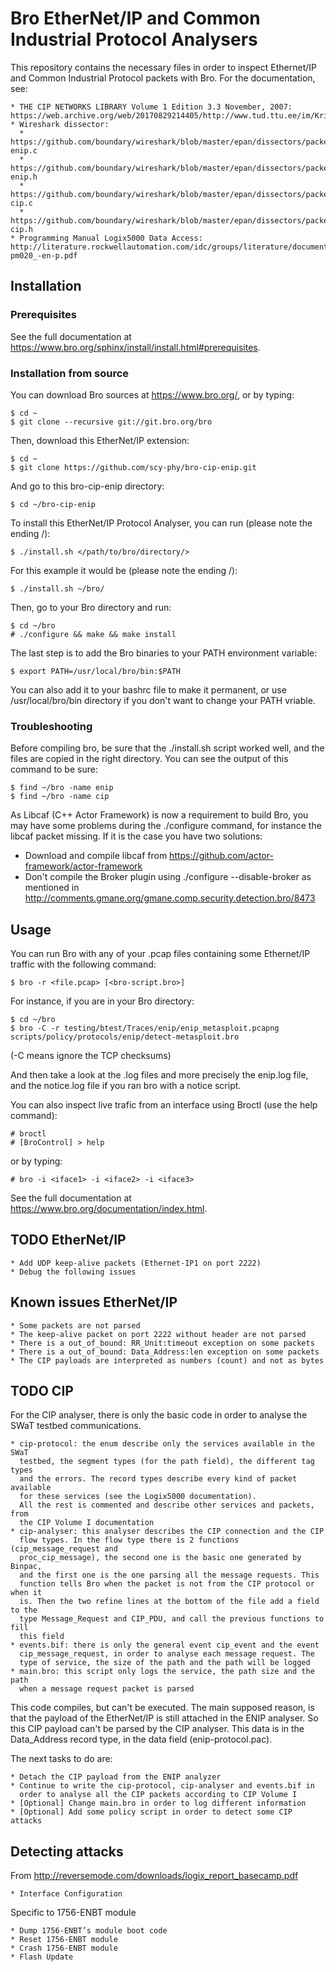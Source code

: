 # Bro EtherNet/IP and Common Industrial Protocol Analysers #
This repository contains the necessary files in order to inspect Ethernet/IP and 
Common Industrial Protocol packets with Bro.
For the documentation, see:

    * THE CIP NETWORKS LIBRARY Volume 1 Edition 3.3 November, 2007: https://web.archive.org/web/20170829214405/http://www.tud.ttu.ee/im/Kristjan.Sillmann/ISP0051%20Rakenduslik%20Andmeside/CIP%20docs/CIP%20Vol1_3.3.pdf
    * Wireshark dissector:
      * https://github.com/boundary/wireshark/blob/master/epan/dissectors/packet-enip.c
      * https://github.com/boundary/wireshark/blob/master/epan/dissectors/packet-enip.h
      * https://github.com/boundary/wireshark/blob/master/epan/dissectors/packet-cip.c
      * https://github.com/boundary/wireshark/blob/master/epan/dissectors/packet-cip.h
    * Programming Manual Logix5000 Data Access: http://literature.rockwellautomation.com/idc/groups/literature/documents/pm/1756-pm020_-en-p.pdf

## Installation ##
### Prerequisites ###
See the full documentation at https://www.bro.org/sphinx/install/install.html#prerequisites.

### Installation from source ###
You can download Bro sources at https://www.bro.org/, or by typing:

    $ cd ~
    $ git clone --recursive git://git.bro.org/bro

Then, download this EtherNet/IP extension:

    $ cd ~
    $ git clone https://github.com/scy-phy/bro-cip-enip.git

And go to this bro-cip-enip directory:

    $ cd ~/bro-cip-enip

To install this EtherNet/IP Protocol Analyser, you can run (please note the ending /):

    $ ./install.sh </path/to/bro/directory/>

For this example it would be (please note the ending /):

    $ ./install.sh ~/bro/

Then, go to your Bro directory and run:

    $ cd ~/bro
    # ./configure && make && make install

The last step is to add the Bro binaries to your PATH environment variable:

    $ export PATH=/usr/local/bro/bin:$PATH

You can also add it to your bashrc file to make it permanent, or use /usr/local/bro/bin directory if you don't want to change your PATH vriable.

### Troubleshooting ###

Before compiling bro, be sure that the ./install.sh script worked well, and the files are copied in the right directory.
You can see the output of this command to be sure:

    $ find ~/bro -name enip
    $ find ~/bro -name cip

As Libcaf (C++ Actor Framework) is now a requirement to build Bro, you may have some problems during the ./configure command, for instance the libcaf packet missing.
If it is the case you have two solutions:

   * Download and compile libcaf from https://github.com/actor-framework/actor-framework
   * Don't compile the Broker plugin using ./configure --disable-broker as mentioned in http://comments.gmane.org/gmane.comp.security.detection.bro/8473

## Usage ##
You can run Bro with any of your .pcap files containing some Ethernet/IP
traffic with the following command:

    $ bro -r <file.pcap> [<bro-script.bro>]

For instance, if you are in your Bro directory:

    $ cd ~/bro
    $ bro -C -r testing/btest/Traces/enip/enip_metasploit.pcapng scripts/policy/protocols/enip/detect-metasploit.bro

(-C means ignore the TCP checksums)

And then take a look at the .log files and more precisely the enip.log file, and
the notice.log file if you ran bro with a notice script.

You can also inspect live trafic from an interface using Broctl (use the help command):

    # broctl
    # [BroControl] > help

or by typing:

    # bro -i <iface1> -i <iface2> -i <iface3>

See the full documentation at https://www.bro.org/documentation/index.html.

## TODO EtherNet/IP ##

    * Add UDP keep-alive packets (Ethernet-IP1 on port 2222)
    * Debug the following issues

## Known issues EtherNet/IP ##

    * Some packets are not parsed
    * The keep-alive packet on port 2222 without header are not parsed
    * There is a out_of_bound: RR_Unit:timeout exception on some packets
    * There is a out_of_bound: Data_Address:len exception on some packets
    * The CIP payloads are interpreted as numbers (count) and not as bytes

## TODO CIP ##
For the CIP analyser, there is only the basic code in order to analyse the SWaT
testbed communications.

    * cip-protocol: the enum describe only the services available in the SWaT
      testbed, the segment types (for the path field), the different tag types
      and the errors. The record types describe every kind of packet available
      for these services (see the Logix5000 documentation).
      All the rest is commented and describe other services and packets, from
      the CIP Volume I documentation
    * cip-analyser: this analyser describes the CIP connection and the CIP
      flow types. In the flow type there is 2 functions (cip_message_request and
      proc_cip_message), the second one is the basic one generated by Binpac,
      and the first one is the one parsing all the message requests. This
      function tells Bro when the packet is not from the CIP protocol or when it
      is. Then the two refine lines at the bottom of the file add a field to the
      type Message_Request and CIP_PDU, and call the previous functions to fill
      this field
    * events.bif: there is only the general event cip_event and the event
      cip_message_request, in order to analyse each message request. The
      type of service, the size of the path and the path will be logged
    * main.bro: this script only logs the service, the path size and the path
      when a message request packet is parsed

This code compiles, but can't be executed. The main supposed reason, is that the
payload of the EtherNet/IP is still attached in the ENIP analyser. So this CIP
payload can't be parsed by the CIP analyser. This data is in the Data_Address
record type, in the data field (enip-protocol.pac).

The next tasks to do are:

    * Detach the CIP payload from the ENIP analyzer
    * Continue to write the cip-protocol, cip-analyser and events.bif in
      order to analyse all the CIP packets according to CIP Volume I
    * [Optional] Change main.bro in order to log different information
    * [Optional] Add some policy script in order to detect some CIP attacks

## Detecting attacks ##
From http://reversemode.com/downloads/logix_report_basecamp.pdf

    * Interface Configuration

Specific to 1756-ENBT module

    * Dump 1756-ENBT’s module boot code
    * Reset 1756-ENBT module
    * Crash 1756-ENBT module
    * Flash Update
